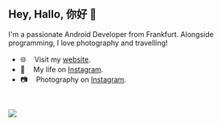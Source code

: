 ## Hey, Hallo, 你好 👋 

I'm a passionate Android Developer from Frankfurt. 
Alongside programming, I love photography and travelling!

- 🌐  ㅤVisit my [website](https://maxkeppeler.com/).
- 🧍  ㅤMy life on [Instagram](https://www.instagram.com/maximilian.keppeler).
- 📷  ㅤPhotography on [Instagram](https://www.instagram.com/max.keppeler).

<br />
<p align = "start">
  <img src = "https://github-readme-stats.vercel.app/api?username=maxkeppeler">
</p>

</details>
